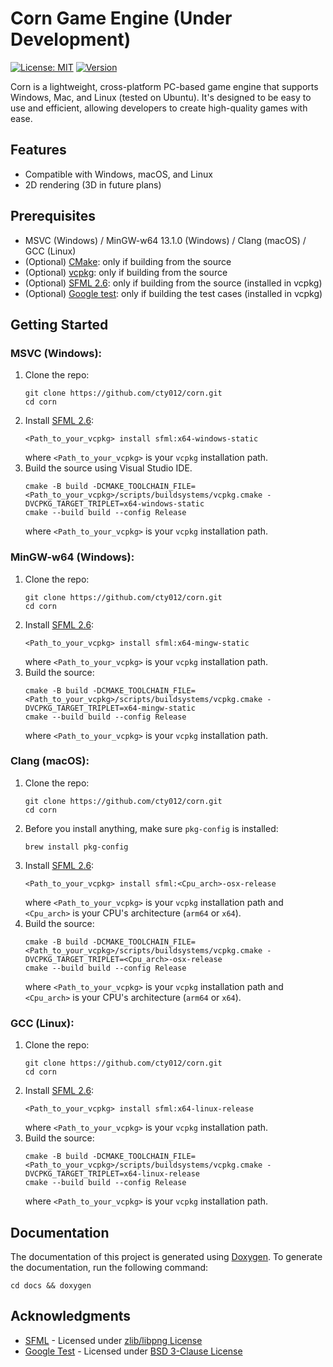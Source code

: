# Corn Game Engine (Under Development)
[![License: MIT](https://img.shields.io/badge/license-MIT-yellow.svg)](https://github.com/cty012/corn/blob/main/LICENSE)
[![Version](https://img.shields.io/badge/version-1.0.0-red.svg)](https://github.com/cty012/corn)

Corn is a lightweight, cross-platform PC-based game engine that supports Windows, Mac, and Linux (tested on Ubuntu).
It's designed to be easy to use and efficient, allowing developers to create high-quality games with ease.

## Features
- Compatible with Windows, macOS, and Linux
- 2D rendering (3D in future plans)

## Prerequisites
- MSVC (Windows) / MinGW-w64 13.1.0 (Windows) / Clang (macOS) / GCC (Linux)
- (Optional) [CMake](https://cmake.org/): only if building from the source
- (Optional) [vcpkg](https://vcpkg.io/): only if building from the source
- (Optional) [SFML 2.6](https://www.sfml-dev.org/): only if building from the source (installed in vcpkg)
- (Optional) [Google test](https://github.com/google/googletest): only if building the test cases (installed in vcpkg)

## Getting Started

### MSVC (Windows):
1. Clone the repo:
   ```shell
   git clone https://github.com/cty012/corn.git
   cd corn
   ```
2. Install [SFML 2.6](https://www.sfml-dev.org/):
   ```shell
   <Path_to_your_vcpkg> install sfml:x64-windows-static
   ```
   where `<Path_to_your_vcpkg>` is your `vcpkg` installation path.
3. Build the source using Visual Studio IDE.
   ```shell
   cmake -B build -DCMAKE_TOOLCHAIN_FILE=<Path_to_your_vcpkg>/scripts/buildsystems/vcpkg.cmake -DVCPKG_TARGET_TRIPLET=x64-windows-static
   cmake --build build --config Release
   ```
   where `<Path_to_your_vcpkg>` is your `vcpkg` installation path.

### MinGW-w64 (Windows):
1. Clone the repo:
   ```shell
   git clone https://github.com/cty012/corn.git
   cd corn
   ```
2. Install [SFML 2.6](https://www.sfml-dev.org/):
   ```shell
   <Path_to_your_vcpkg> install sfml:x64-mingw-static
   ```
   where `<Path_to_your_vcpkg>` is your `vcpkg` installation path.
3. Build the source:
   ```shell
   cmake -B build -DCMAKE_TOOLCHAIN_FILE=<Path_to_your_vcpkg>/scripts/buildsystems/vcpkg.cmake -DVCPKG_TARGET_TRIPLET=x64-mingw-static
   cmake --build build --config Release
   ```
   where `<Path_to_your_vcpkg>` is your `vcpkg` installation path.

### Clang (macOS):
1. Clone the repo:
   ```shell
   git clone https://github.com/cty012/corn.git
   cd corn
   ```
2. Before you install anything, make sure `pkg-config` is installed:
   ```shell
   brew install pkg-config
   ```
3. Install [SFML 2.6](https://www.sfml-dev.org/):
   ```shell
   <Path_to_your_vcpkg> install sfml:<Cpu_arch>-osx-release
   ```
   where `<Path_to_your_vcpkg>` is your `vcpkg` installation path and `<Cpu_arch>` is your CPU's architecture (`arm64` or `x64`).
4. Build the source:
   ```shell
   cmake -B build -DCMAKE_TOOLCHAIN_FILE=<Path_to_your_vcpkg>/scripts/buildsystems/vcpkg.cmake -DVCPKG_TARGET_TRIPLET=<Cpu_arch>-osx-release
   cmake --build build --config Release
   ```
   where `<Path_to_your_vcpkg>` is your `vcpkg` installation path and `<Cpu_arch>` is your CPU's architecture (`arm64` or `x64`).

### GCC (Linux):
1. Clone the repo:
   ```shell
   git clone https://github.com/cty012/corn.git
   cd corn
   ```
2. Install [SFML 2.6](https://www.sfml-dev.org/):
   ```shell
   <Path_to_your_vcpkg> install sfml:x64-linux-release
   ```
   where `<Path_to_your_vcpkg>` is your `vcpkg` installation path.
3. Build the source:
   ```shell
   cmake -B build -DCMAKE_TOOLCHAIN_FILE=<Path_to_your_vcpkg>/scripts/buildsystems/vcpkg.cmake -DVCPKG_TARGET_TRIPLET=x64-linux-release
   cmake --build build --config Release
   ```
   where `<Path_to_your_vcpkg>` is your `vcpkg` installation path.

## Documentation
The documentation of this project is generated using [Doxygen](https://www.doxygen.nl/).
To generate the documentation, run the following command:
```shell
cd docs && doxygen
```

## Acknowledgments
- [SFML](https://www.sfml-dev.org/) - Licensed under [zlib/libpng License](https://www.sfml-dev.org/license.php)
- [Google Test](https://google.github.io/googletest) - Licensed under [BSD 3-Clause License](https://github.com/google/googletest/blob/main/LICENSE)
